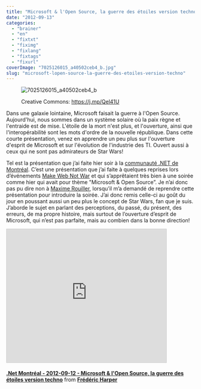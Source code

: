 ```yaml
---
title: "Microsoft & l'Open Source, la guerre des étoiles version techno"
date: "2012-09-13"
categories: 
  - "brainer"
  - "en"
  - "fixtxt"
  - "fiximg"
  - "fixlang"
  - "fixtags"
  - "fixurl"
coverImage: "7025126015_a40502ceb4_b.jpg"
slug: "microsoft-lopen-source-la-guerre-des-etoiles-version-techno"
---
```


<figure>

![](images/7025126015_a40502ceb4_b.jpg "7025126015_a40502ceb4_b")

<figcaption>

Creative Commons: https://j.mp/Qel41U

</figcaption>

</figure>

Dans une galaxie lointaine, Microsoft faisait la guerre à l'Open Source. Aujourd'hui, nous sommes dans un système solaire où la paix règne et l'entraide est de mise. L'étoile de la mort n'est plus, et l'ouverture, ainsi que l'interopérabilité sont les mots d'ordre de la nouvelle république. Dans cette courte présentation, venez en apprendre un peu plus sur l'ouverture d'esprit de Microsoft et sur l'évolution de l'industrie des TI. Ouvert aussi à ceux qui ne sont pas admirateurs de Star Wars!

Tel est la présentation que j’ai faite hier soir à la [communauté .NET de Montréal](https://www.dotnetmontreal.com/). C’est une présentation que j’ai faite à quelques reprises lors d’événements [Make Web Not War](https://webnotwar.ca/) et qui s’apprêtaient très bien à une soirée comme hier qui avait pour thème "Microsoft & Open Source”. Je n’ai donc pas pu dire non à [Maxime Rouiller](https://blog.decayingcode.com/), lorsqu’il m’a demandé de reprendre cette présentation pour introduire la soirée. J’ai donc remis celle-ci au goût du jour en poussant aussi un peu plus le concept de Star Wars, fan que je suis. J’aborde le sujet en parlant des perceptions, du passé, du présent, des erreurs, de ma propre histoire, mais surtout de l’ouverture d’esprit de Microsoft, qui n’est pas parfaite, mais au combien dans la bonne direction!

<iframe src="https://www.slideshare.net/slideshow/embed_code/key/qD9RIgin66F90U" width="427" height="356" frameborder="0" marginwidth="0" marginheight="0" scrolling="no" style="border:1px solid #CCC;border-width:1px;margin-bottom:5px;max-width:100%" allowfullscreen></iframe>

**[.Net Montréal - 2012-09-12 - Microsoft & l'Open Source, la guerre des étoiles version techno](https://www.slideshare.net/fredericharper/net-montral-20120912-microsoft-lopen-source-la-guerre-des-toiles-version-techno ".Net Montréal - 2012-09-12 - Microsoft & l'Open Source, la guerre des étoiles version techno")** from **[Frédéric Harper](https://www.slideshare.net/fredericharper)**

